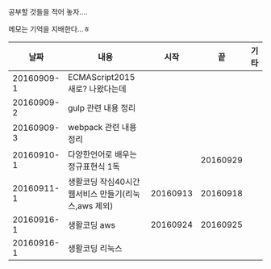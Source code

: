 공부할 것들을 적어 놓자....

메모는 기억을 지배한다...ㅎ  

| 날짜 | 내용 | 시작 | 끝  | 기타 |
| --- | --- | --- | --- | --- |
| 20160909-1 | ECMAScript2015 새로? 나왔다는데  | | | |
| 20160909-2 | gulp 관련 내용 정리 | | | |
| 20160909-3 | webpack 관련 내용 정리 | | | |
| 20160910-1 | 다양한언어로 배우는 정규표현식 1독 | | 20160929  | |
| 20160911-1 | 생활코딩 작심40시간 웹서비스 만들기(리눅스,aws 제외)  | 20160913 | 20160918 | |
| 20160916-1 | 생활코딩 aws | 20160924 | 20160925 | |
| 20160916-1 | 생활코딩 리눅스 | | | |
